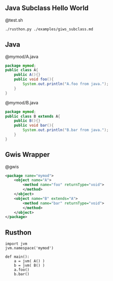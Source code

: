 Java Subclass Hello World
------------------

@test.sh
```bash
./rusthon.py ./examples/giws_subclass.md
```

Java
-------
@mymod/A.java
```java
package mymod;
public class A{
	public A(){}
	public void foo(){
		System.out.println("A.foo from java.");
	}
}
```
@mymod/B.java
```java
package mymod;
public class B extends A{
	public B(){}
	public void bar(){
		System.out.println("B.bar from java.");
	}
}
```


Gwis Wrapper
-------

@gwis
```xml
<package name="mymod">
	<object name="A">
		<method name="foo" returnType="void">
		</method>
	</object>
	<object name="B" extends="A">
		<method name="bar" returnType="void">
		</method>
	</object>
</package>
```


Rusthon
------------

```rusthon
import jvm
jvm.namespace('mymod')

def main():
	a = jvm( A() )
	b = jvm( B() )
	a.foo()
	b.bar()

```